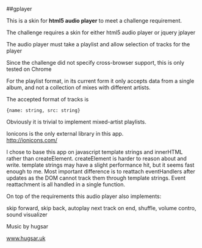 ##gplayer

This is a skin for **html5 audio player** to meet a challenge requirement.  

The challenge requires a skin for either html5 audio player or jquery jplayer  

The audio player must take a playlist and allow selection of tracks for the player

Since the challenge did not specify cross-browser support, this is only tested on Chrome

For the playlist format, in its current form it only accepts data from a single album, and not a 
collection of mixes with different artists. 

The accepted format of tracks is 

`{name: string, src: string}`

Obviously it is trivial to implement mixed-artist playlists.

Ionicons is the only external library in this app.  
http://ionicons.com/

I chose to base this app on javascript template strings and innerHTML rather than createElement.
createElement is harder to reason about and write.
template strings may have a slight performance hit, but it seems fast enough to me. Most important difference is to reattach eventHandlers
after updates as the DOM cannot track them through template strings. Event reattachment is all handled in a single function.

On top of the requirements this audio player also implements:

  skip forward, 
  skip back, 
  autoplay next track on end, 
  shuffle, 
  volume contro,
  sound visualizer


Music by hugsar

www.hugsar.uk


